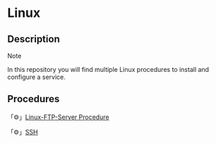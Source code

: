 # Linux
## Description
> [!note]
> In this repository you will find multiple Linux procedures to install and configure a service.
## Procedures
「⚙️」[Linux-FTP-Server Procedure](https://github.com/exeBIOS/Linux/blob/main/Linux-FTP-Server.md)

「⚙️」[SSH](https://github.com/exeBIOS/Linux/blob/main/SSH-%5B%F0%9F%87%AC%F0%9F%87%A7-%F0%9F%87%AB%F0%9F%87%B7%5D.md)
